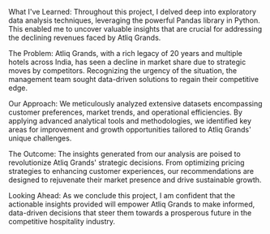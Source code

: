 What I've Learned:
Throughout this project, I delved deep into exploratory data analysis techniques, leveraging the powerful Pandas library in Python. This enabled me to uncover valuable insights that are crucial for addressing the declining revenues faced by Atliq Grands.

The Problem:
Atliq Grands, with a rich legacy of 20 years and multiple hotels across India, has seen a decline in market share due to strategic moves by competitors. Recognizing the urgency of the situation, the management team sought data-driven solutions to regain their competitive edge.

Our Approach:
We meticulously analyzed extensive datasets encompassing customer preferences, market trends, and operational efficiencies. By applying advanced analytical tools and methodologies, we identified key areas for improvement and growth opportunities tailored to Atliq Grands' unique challenges.

The Outcome:
The insights generated from our analysis are poised to revolutionize Atliq Grands' strategic decisions. From optimizing pricing strategies to enhancing customer experiences, our recommendations are designed to rejuvenate their market presence and drive sustainable growth.

Looking Ahead:
As we conclude this project, I am confident that the actionable insights provided will empower Atliq Grands to make informed, data-driven decisions that steer them towards a prosperous future in the competitive hospitality industry.
